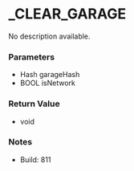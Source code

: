 # _CLEAR_GARAGE

No description available.

### Parameters
* Hash garageHash
* BOOL isNetwork

### Return Value
* void

### Notes
* Build: 811

